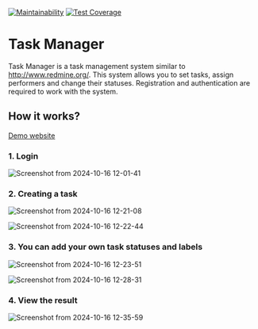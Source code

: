 [![Maintainability](https://api.codeclimate.com/v1/badges/e502c06794231034bfad/maintainability)](https://codeclimate.com/github/DmitryVerchenko/java-project-99/maintainability)
[![Test Coverage](https://api.codeclimate.com/v1/badges/e502c06794231034bfad/test_coverage)](https://codeclimate.com/github/DmitryVerchenko/java-project-99/test_coverage)
# Task Manager
Task Manager is a task management system similar to http://www.redmine.org/. This system allows you to set tasks, assign performers and change their statuses. Registration and authentication are required to work with the system.

## How it works?

[Demo website](https://java-project-99-hm0a.onrender.com/#/login)

### 1. Login

![Screenshot from 2024-10-16 12-01-41](https://github.com/user-attachments/assets/2e226d4e-9694-4108-94c3-c4b894f008ee)

### 2. Creating a task

![Screenshot from 2024-10-16 12-21-08](https://github.com/user-attachments/assets/bf0b86c2-e766-4176-b1d7-23988e60142e)

![Screenshot from 2024-10-16 12-22-44](https://github.com/user-attachments/assets/2cb7837b-3cb6-4764-82a8-5e3187522491)


### 3. You can add your own task statuses and labels

![Screenshot from 2024-10-16 12-23-51](https://github.com/user-attachments/assets/39840e6c-495a-4fd3-b96f-449ecf6e1202)

![Screenshot from 2024-10-16 12-28-31](https://github.com/user-attachments/assets/b4a67b84-4488-43d8-85cf-f5f93a60aaf8)

### 4. View the result

![Screenshot from 2024-10-16 12-35-59](https://github.com/user-attachments/assets/96a9bddc-6576-48fd-8325-2b7b2ef37fd9)
